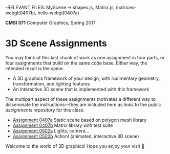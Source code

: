 -RELEVANT FILES: MyScene -> shapes.js, Matrix.js, matrices-webgl(0407b), hello-webgl(0407a)

**CMSI 371** Computer Graphics, Spring 2017

# 3D Scene Assignments
You may think of this last chunk of work as one assignment in four parts, or four assignments that build on the same code base. Either way, the intended result is the same:
* A 3D graphics framework of your design, with rudimentary geometry, transformation, and lighting features
* An interactive 3D scene that is implemented with this framework

The multipart aspect of these assignments motivates a different way to disseminate the instructions—they are included here as links to the public _assignments_ repository for this class:

- [Assignment 0407a](https://github.com/lmu-cmsi371-spring2017/assignments/blob/master/static-3d-scene.md) Static scene based on polygon mesh library
- [Assignment 0407b](https://github.com/lmu-cmsi371-spring2017/assignments/blob/master/matrix-library.md) Matrix library with test suite
- [Assignment 0502a](https://github.com/lmu-cmsi371-spring2017/assignments/blob/master/lights-camera.md) Lights, camera…
- [Assignment 0502b](https://github.com/lmu-cmsi371-spring2017/assignments/blob/master/action.md) Action! (animated, interactive 3D scene)

Welcome to the world of 3D graphics! Hope you enjoy your visit 🙂
